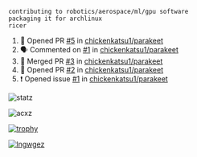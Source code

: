 ```
contributing to robotics/aerospace/ml/gpu software
packaging it for archlinux
ricer
```

<!--START_SECTION:activity-->
1. 💪 Opened PR [#5](https://github.com/chickenkatsu1/parakeet/pull/5) in [chickenkatsu1/parakeet](https://github.com/chickenkatsu1/parakeet)
2. 🗣 Commented on [#1](https://github.com/chickenkatsu1/parakeet/issues/1) in [chickenkatsu1/parakeet](https://github.com/chickenkatsu1/parakeet)
3. 🎉 Merged PR [#3](https://github.com/chickenkatsu1/parakeet/pull/3) in [chickenkatsu1/parakeet](https://github.com/chickenkatsu1/parakeet)
4. 💪 Opened PR [#2](https://github.com/chickenkatsu1/parakeet/pull/2) in [chickenkatsu1/parakeet](https://github.com/chickenkatsu1/parakeet)
5. ❗️ Opened issue [#1](https://github.com/chickenkatsu1/parakeet/issues/1) in [chickenkatsu1/parakeet](https://github.com/chickenkatsu1/parakeet)
<!--END_SECTION:activity-->


![statz](https://github-readme-stats.vercel.app/api?username=acxz&include_all_commits=true&show_icons=true)

<p><img align="center" src="https://github-readme-streak-stats.herokuapp.com/?user=acxz&" alt="acxz" /></p>

[![trophy](https://github-profile-trophy.vercel.app/?username=acxz)](https://github.com/ryo-ma/github-profile-trophy)

[![lngwgez](https://github-readme-stats.vercel.app/api/top-langs/?username=acxz&layout=compact)](https://github.com/acxz/github-readme-stats)
